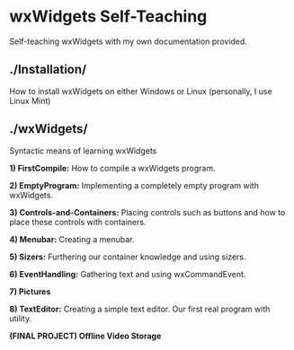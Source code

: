 # wxWidgets Self-Teaching
Self-teaching wxWidgets with my own documentation provided.



## ./Installation/
How to install wxWidgets on either Windows or Linux (personally, I use Linux Mint)



## ./wxWidgets/
Syntactic means of learning wxWidgets

**1) FirstCompile:** How to compile a wxWidgets program.

**2) EmptyProgram:** Implementing a completely empty program with wxWidgets.

**3) Controls-and-Containers:** Placing controls such as buttons and how to place these controls with containers.

**4) Menubar:** Creating a menubar.

**5) Sizers:** Furthering our container knowledge and using sizers.

**6) EventHandling:** Gathering text and using wxCommandEvent.

**7) Pictures**

**8) TextEditor:** Creating a simple text editor. Our first real program with utility.

**(FINAL PROJECT) Offline Video Storage**
